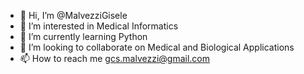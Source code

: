 - 👋 Hi, I’m @MalvezziGisele
- 👀 I’m interested in Medical Informatics
- 🌱 I’m currently learning Python
- 💞️ I’m looking to collaborate on Medical and Biological Applications
- 📫 How to reach me gcs.malvezzi@gmail.com

<!---
MalvezziGisele/MalvezziGisele is a ✨ special ✨ repository because its `README.md` (this file) appears on your GitHub profile.
You can click the Preview link to take a look at your changes.
--->
